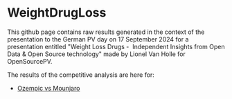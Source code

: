# WeightDrugLoss

This github page contains raw results generated in the context of the presentation to the German PV day on 17 September 2024 for a presentation entitled "Weight Loss Drugs - ​
Independent Insights from Open Data & Open Source technology​" made by Lionel Van Holle for OpenSourcePV. 

The results of the competitive analysis are here for: 
* [Ozempic vs Mounjaro]([24Q1%20-%20Targetedcompetitive%20-%20ozempic%20vs%20mounjaro.html](https://github.com/ospv/WeightDrugLoss/blob/gh-pages/24Q1%20-%20Targetedcompetitive%20-%20ozempic%20vs%20mounjaro.html)) 
